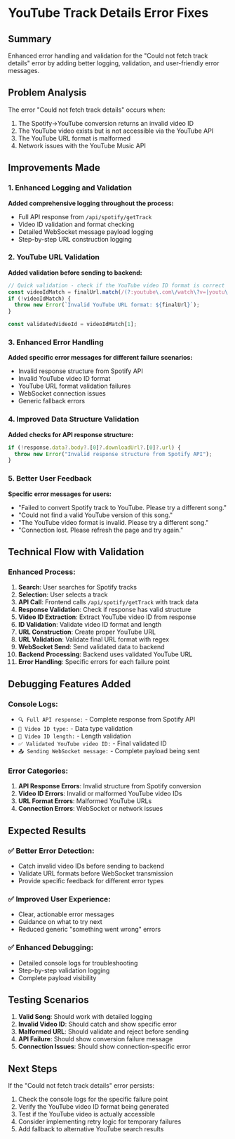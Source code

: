 # YouTube Track Details Error Fixes

## Summary
Enhanced error handling and validation for the "Could not fetch track details" error by adding better logging, validation, and user-friendly error messages.

## Problem Analysis
The error "Could not fetch track details" occurs when:
1. The Spotify→YouTube conversion returns an invalid video ID
2. The YouTube video exists but is not accessible via the YouTube API
3. The YouTube URL format is malformed
4. Network issues with the YouTube Music API

## Improvements Made

### 1. Enhanced Logging and Validation
**Added comprehensive logging throughout the process:**
- Full API response from `/api/spotify/getTrack`
- Video ID validation and format checking
- Detailed WebSocket message payload logging
- Step-by-step URL construction logging

### 2. YouTube URL Validation
**Added validation before sending to backend:**
```typescript
// Quick validation - check if the YouTube video ID format is correct
const videoIdMatch = finalUrl.match(/(?:youtube\.com\/watch\?v=|youtu\.be\/)([a-zA-Z0-9_-]{11})/);
if (!videoIdMatch) {
  throw new Error(`Invalid YouTube URL format: ${finalUrl}`);
}

const validatedVideoId = videoIdMatch[1];
```

### 3. Enhanced Error Handling
**Added specific error messages for different failure scenarios:**
- Invalid response structure from Spotify API
- Invalid YouTube video ID format
- YouTube URL format validation failures
- WebSocket connection issues
- Generic fallback errors

### 4. Improved Data Structure Validation
**Added checks for API response structure:**
```typescript
if (!response.data?.body?.[0]?.downloadUrl?.[0]?.url) {
  throw new Error("Invalid response structure from Spotify API");
}
```

### 5. Better User Feedback
**Specific error messages for users:**
- "Failed to convert Spotify track to YouTube. Please try a different song."
- "Could not find a valid YouTube version of this song."
- "The YouTube video format is invalid. Please try a different song."
- "Connection lost. Please refresh the page and try again."

## Technical Flow with Validation

### Enhanced Process:
1. **Search**: User searches for Spotify tracks
2. **Selection**: User selects a track 
3. **API Call**: Frontend calls `/api/spotify/getTrack` with track data
4. **Response Validation**: Check if response has valid structure
5. **Video ID Extraction**: Extract YouTube video ID from response
6. **ID Validation**: Validate video ID format and length
7. **URL Construction**: Create proper YouTube URL
8. **URL Validation**: Validate final URL format with regex
9. **WebSocket Send**: Send validated data to backend
10. **Backend Processing**: Backend uses validated YouTube URL
11. **Error Handling**: Specific errors for each failure point

## Debugging Features Added

### Console Logs:
- `🔍 Full API response:` - Complete response from Spotify API
- `🎵 Video ID type:` - Data type validation
- `🎵 Video ID length:` - Length validation  
- `✅ Validated YouTube video ID:` - Final validated ID
- `📤 Sending WebSocket message:` - Complete payload being sent

### Error Categories:
1. **API Response Errors**: Invalid structure from Spotify conversion
2. **Video ID Errors**: Invalid or malformed YouTube video IDs
3. **URL Format Errors**: Malformed YouTube URLs
4. **Connection Errors**: WebSocket or network issues

## Expected Results

### ✅ Better Error Detection:
- Catch invalid video IDs before sending to backend
- Validate URL formats before WebSocket transmission
- Provide specific feedback for different error types

### ✅ Improved User Experience:
- Clear, actionable error messages
- Guidance on what to try next
- Reduced generic "something went wrong" errors

### ✅ Enhanced Debugging:
- Detailed console logs for troubleshooting
- Step-by-step validation logging
- Complete payload visibility

## Testing Scenarios

1. **Valid Song**: Should work with detailed logging
2. **Invalid Video ID**: Should catch and show specific error
3. **Malformed URL**: Should validate and reject before sending
4. **API Failure**: Should show conversion failure message
5. **Connection Issues**: Should show connection-specific error

## Next Steps
If the "Could not fetch track details" error persists:
1. Check the console logs for the specific failure point
2. Verify the YouTube video ID format being generated
3. Test if the YouTube video is actually accessible
4. Consider implementing retry logic for temporary failures
5. Add fallback to alternative YouTube search results
